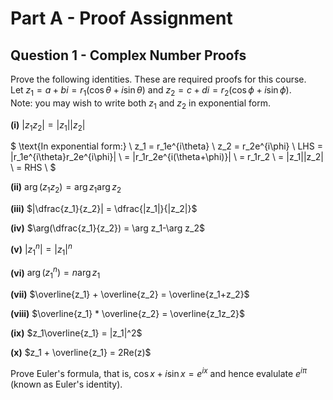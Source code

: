 # Part A - Proof Assignment
## Question 1 - Complex Number Proofs

Prove the following identities. These are required proofs for this course.  
Let $z_1 = a + bi = r_1(\cos\theta + i\sin\theta)$
and $z_2 = c + di = r_2(\cos\phi   +  i\sin\phi )$.  
Note: you may wish to write both $z_1$ and $z_2$ in exponential form.

**(i)**
$|z_1 z_2| = |z_1||z_2|$

$
\text{In exponential form:}  \\
z_1 = r_1e^{i\theta}         \\
z_2 = r_2e^{i\phi}           \\
LHS = |r_1e^{i\theta}r_2e^{i\phi}|     \\
    = |r_1r_2e^{i(\theta+\phi)}|       \\
    = r_1r_2                           \\
    = |z_1||z_2|                       \\
    = RHS                              \\
$

**(ii)**
$\arg(z_1z_2) = \arg z_1 \arg z_2$

**(iii)**
$|\dfrac{z_1}{z_2}| = \dfrac{|z_1|}{|z_2|}$

**(iv)**
$\arg(\dfrac{z_1}{z_2}) = \arg z_1-\arg z_2$

**(v)**
$|z^n_1| = |z_1|^n$

**(vi)**
$\arg(z^n_1) = n\arg z_1$

**(vii)**
$\overline{z_1} + \overline{z_2} = \overline{z_1+z_2}$

**(viii)**
$\overline{z_1} * \overline{z_2} = \overline{z_1z_2}$

**(ix)**
$z_1\overline{z_1} = |z_1|^2$

**(x)**
$z_1 + \overline{z_1} = 2Re(z)$

Prove Euler's formula, that is, $\cos x+i\sin x=e^{ix}$ 
and hence evalulate $e^{i\pi}$ (known as Euler's identity).